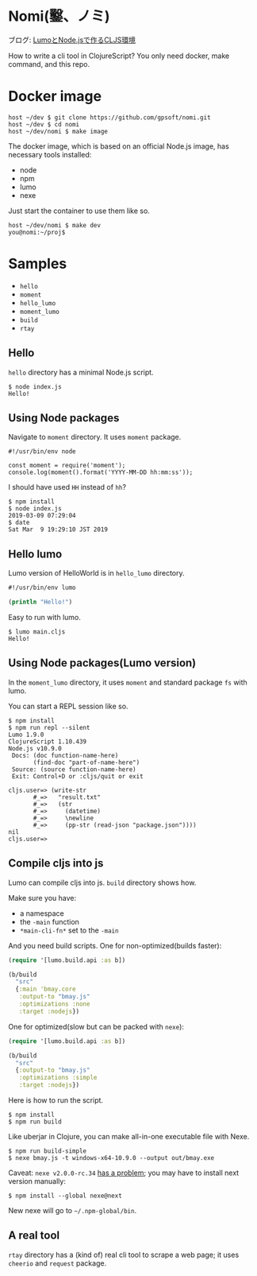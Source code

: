 # Nomi(鑿、ノミ)

ブログ: [LumoとNode.jsで作るCLJS環境](http://gpsoft.dip.jp/gpblog/posts-output/2019-03-09-lumo/)

How to write a cli tool in ClojureScript? You only need docker, make command,  and this repo.

# Docker image

```shell-session
host ~/dev $ git clone https://github.com/gpsoft/nomi.git
host ~/dev $ cd nomi
host ~/dev/nomi $ make image
```

The docker image, which is based on an official Node.js image, has necessary tools installed:

- node
- npm
- lumo
- nexe

Just start the container to use them like so.

```shell-session
host ~/dev/nomi $ make dev
you@nomi:~/proj$
```

# Samples

- `hello`
- `moment`
- `hello_lumo`
- `moment_lumo`
- `build`
- `rtay`

## Hello

`hello` directory has a minimal Node.js script.

```shell-session
$ node index.js
Hello!
```

## Using Node packages

Navigate to `moment` directory. It uses `moment` package.

```
#!/usr/bin/env node

const moment = require('moment');
console.log(moment().format('YYYY-MM-DD hh:mm:ss'));
```

I should have used `HH` instead of `hh`?

```shell-session
$ npm install
$ node index.js
2019-03-09 07:29:04
$ date
Sat Mar  9 19:29:10 JST 2019
```

## Hello lumo

Lumo version of HelloWorld is in `hello_lumo` directory.

```clojure
#!/usr/bin/env lumo

(println "Hello!")
```

Easy to run with lumo.

```shell-session
$ lumo main.cljs
Hello!
```

## Using Node packages(Lumo version)

In the `moment_lumo` directory, it uses `moment` and standard package `fs` with lumo.

You can start a REPL session like so.

```shell-session
$ npm install
$ npm run repl --silent
Lumo 1.9.0
ClojureScript 1.10.439
Node.js v10.9.0
 Docs: (doc function-name-here)
       (find-doc "part-of-name-here")
 Source: (source function-name-here)
 Exit: Control+D or :cljs/quit or exit

cljs.user=> (write-str
       #_=>   "result.txt"
       #_=>   (str
       #_=>     (datetime)
       #_=>     \newline
       #_=>     (pp-str (read-json "package.json"))))
nil
cljs.user=>
```

## Compile cljs into js

Lumo can compile cljs into js. `build` directory shows how.

Make sure you have:

- a namespace
- the `-main` function
- `*main-cli-fn*` set to the `-main`

And you need build scripts. One for non-optimized(builds faster):

```clojure
(require '[lumo.build.api :as b])

(b/build
  "src"
  {:main 'bmay.core
   :output-to "bmay.js"
   :optimizations :none
   :target :nodejs})
```

One for optimized(slow but can be packed with `nexe`):

```clojure
(require '[lumo.build.api :as b])

(b/build
  "src"
  {:output-to "bmay.js"
   :optimizations :simple
   :target :nodejs})
```

Here is how to run the script.

```shell-session
$ npm install
$ npm run build
```

Like uberjar in Clojure, you can make all-in-one executable file with Nexe.

```shell-session
$ npm run build-simple
$ nexe bmay.js -t windows-x64-10.9.0 --output out/bmay.exe
```

Caveat: `nexe v2.0.0-rc.34` [has a problem](https://github.com/nexe/nexe/issues/585); you may have to install next version manually:

```shell-session
$ npm install --global nexe@next
```

New nexe will go to `~/.npm-global/bin`.

## A real tool

`rtay` directory has a (kind of) real cli tool to scrape a web page; it uses `cheerio` and `request` package.

